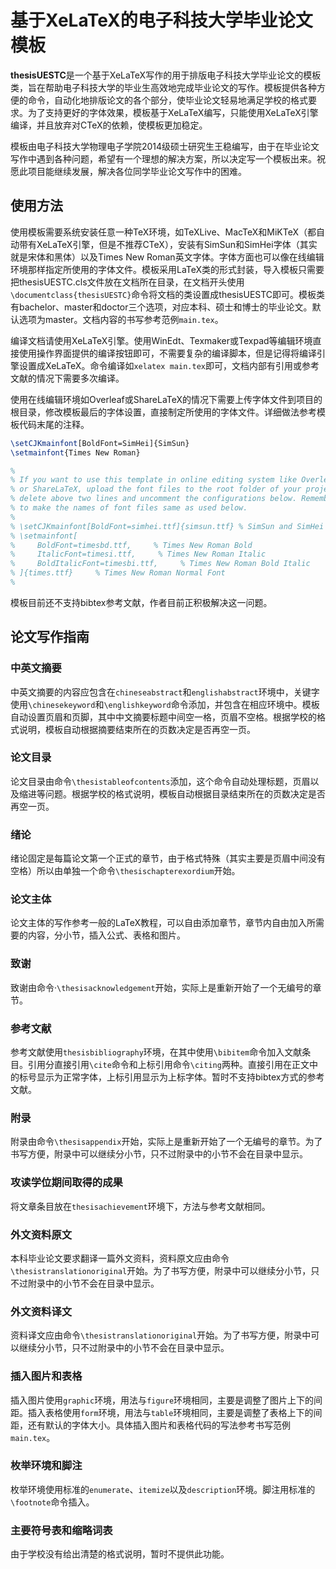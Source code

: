 # 基于XeLaTeX的电子科技大学毕业论文模板

**thesisUESTC**是一个基于XeLaTeX写作的用于排版电子科技大学毕业论文的模板类，旨在帮助电子科技大学的毕业生高效地完成毕业论文的写作。模板提供各种方便的命令，自动化地排版论文的各个部分，使毕业论文轻易地满足学校的格式要求。为了支持更好的字体效果，模板基于XeLaTeX编写，只能使用XeLaTeX引擎编译，并且放弃对CTeX的依赖，使模板更加稳定。

模板由电子科技大学物理电子学院2014级硕士研究生王稳编写，由于在毕业论文写作中遇到各种问题，希望有一个理想的解决方案，所以决定写一个模板出来。祝愿此项目能继续发展，解决各位同学毕业论文写作中的困难。

## 使用方法
使用模板需要系统安装任意一种TeX环境，如TeXLive、MacTeX和MiKTeX（都自动带有XeLaTeX引擎，但是不推荐CTeX），安装有SimSun和SimHei字体（其实就是宋体和黑体）以及Times New Roman英文字体。字体方面也可以像在线编辑环境那样指定所使用的字体文件。模板采用LaTeX类的形式封装，导入模板只需要把thesisUESTC.cls文件放在文档所在目录，在文档开头使用`\documentclass{thesisUESTC}`命令将文档的类设置成thesisUESTC即可。模板类有bachelor、master和doctor三个选项，对应本科、硕士和博士的毕业论文。默认选项为master。文档内容的书写参考范例`main.tex`。

编译文档请使用XeLaTeX引擎。使用WinEdt、Texmaker或Texpad等编辑环境直接使用操作界面提供的编译按钮即可，不需要复杂的编译脚本，但是记得将编译引擎设置成XeLaTeX。命令编译如`xelatex main.tex`即可，文档内部有引用或参考文献的情况下需要多次编译。

使用在线编辑环境如Overleaf或ShareLaTeX的情况下需要上传字体文件到项目的根目录，修改模板最后的字体设置，直接制定所使用的字体文件。详细做法参考模板代码末尾的注释。

```latex
\setCJKmainfont[BoldFont=SimHei]{SimSun}
\setmainfont{Times New Roman}

%
% If you want to use this template in online editing system like Overleaf
% or ShareLaTeX, upload the font files to the root folder of your project, 
% delete above two lines and uncomment the configurations below. Remember
% to make the names of font files same as used below.
%
% \setCJKmainfont[BoldFont=simhei.ttf]{simsun.ttf} % SimSun and SimHei
% \setmainfont[
%     BoldFont=timesbd.ttf,     % Times New Roman Bold
%     ItalicFont=timesi.ttf,     % Times New Roman Italic
%     BoldItalicFont=timesbi.ttf,     % Times New Roman Bold Italic
% ]{times.ttf}     % Times New Roman Normal Font
%
```

模板目前还不支持bibtex参考文献，作者目前正积极解决这一问题。

## 论文写作指南

### 中英文摘要

中英文摘要的内容应包含在`chineseabstract`和`englishabstract`环境中，关键字使用`\chinesekeyword`和`\englishkeyword`命令添加，并包含在相应环境中。模板自动设置页眉和页脚，其中中文摘要标题中间空一格，页眉不空格。根据学校的格式说明，模板自动根据摘要结束所在的页数决定是否再空一页。

### 论文目录

论文目录由命令`\thesistableofcontents`添加，这个命令自动处理标题，页眉以及缩进等问题。根据学校的格式说明，模板自动根据目录结束所在的页数决定是否再空一页。

### 绪论

绪论固定是每篇论文第一个正式的章节，由于格式特殊（其实主要是页眉中间没有空格）所以由单独一个命令`\thesischapterexordium`开始。

### 论文主体

论文主体的写作参考一般的LaTeX教程，可以自由添加章节，章节内自由加入所需要的内容，分小节，插入公式、表格和图片。

### 致谢

致谢由命令·`\thesisacknowledgement`开始，实际上是重新开始了一个无编号的章节。

### 参考文献

参考文献使用`thesisbibliography`环境，在其中使用`\bibitem`命令加入文献条目。引用分直接引用`\cite`命令和上标引用命令`\citing`两种。直接引用在正文中的标号显示为正常字体，上标引用显示为上标字体。暂时不支持bibtex方式的参考文献。

### 附录

附录由命令`\thesisappendix`开始，实际上是重新开始了一个无编号的章节。为了书写方便，附录中可以继续分小节，只不过附录中的小节不会在目录中显示。

### 攻读学位期间取得的成果

将文章条目放在`thesisachievement`环境下，方法与参考文献相同。

### 外文资料原文

本科毕业论文要求翻译一篇外文资料，资料原文应由命令`\thesistranslationoriginal`开始。为了书写方便，附录中可以继续分小节，只不过附录中的小节不会在目录中显示。

### 外文资料译文

资料译文应由命令`\thesistranslationoriginal`开始。为了书写方便，附录中可以继续分小节，只不过附录中的小节不会在目录中显示。

### 插入图片和表格

插入图片使用`graphic`环境，用法与`figure`环境相同，主要是调整了图片上下的间距。插入表格使用`form`环境，用法与`table`环境相同，主要是调整了表格上下的间距，还有默认的字体大小。具体插入图片和表格代码的写法参考书写范例`main.tex`。

### 枚举环境和脚注

枚举环境使用标准的`enumerate`、`itemize`以及`description`环境。脚注用标准的`\footnote`命令插入。

### 主要符号表和缩略词表

由于学校没有给出清楚的格式说明，暂时不提供此功能。